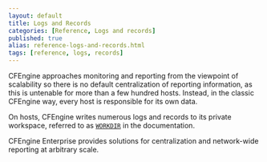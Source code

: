 ```yaml
---
layout: default
title: Logs and Records
categories: [Reference, Logs and records]
published: true
alias: reference-logs-and-records.html
tags: [reference, logs, records]
---  
```


CFEngine  approaches monitoring and reporting from the viewpoint of 
scalability so there is no default centralization of reporting information, as 
this is untenable for more than a few hundred hosts. Instead, in the classic 
CFEngine way, every host is responsible for its own data.

On hosts, CFEngine writes numerous logs and records to its private workspace, 
referred  to as 
[`WORKDIR`](manuals-architecture-work-directory.html) in the 
documentation.

CFEngine Enterprise provides solutions for centralization and network-wide 
reporting at arbitrary scale.
